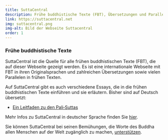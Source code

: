 ```yaml
---
title: SuttaCentral
description: Frühe buddhistische Texte (FBT), Übersetzungen und Parallelen
link: https://suttacentral.net
img: suttacentral.png
img-alt: Bild der Webseite Suttacentral
order: 1
---
```

### Frühe buddhistische Texte
SuttaCentral ist die Quelle für alle frühen buddhistischen Texte (FBT), die auf dieser Webseite gezeigt werden. Es ist eine internationale Webseite mit FBT in ihren Originalsprachen und zahlreichen Übersetzungen sowie vielen Parallelen in frühen Texten.

Auf SuttaCentral gibt es auch verschiedene Essays, die in die frühen buddhistischen Texte einführen und sie erläutern. Bisher sind auf Deutsch übersetzt:
- [Ein Leitfaden zu den Pali‐Suttas](https://dhammaregen.github.io/voice/de/321-leitfaden-palisuttas)

Mehr Infos zu SuttaCentral in deutscher Sprache finden Sie [hier](https://dhammaregen.github.io/voice/de/300-intro-sc).

Sie können SuttaCentral bei seinen Bemühungen, die Worte des Buddha allen Menschen auf der Welt zugänglich zu machen, [unterstützen](https://suttacentral.net/donations).



